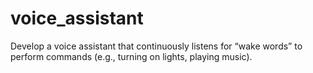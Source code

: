 # voice_assistant
Develop a voice assistant that continuously listens for “wake words” to perform commands (e.g., turning on lights, playing music).
